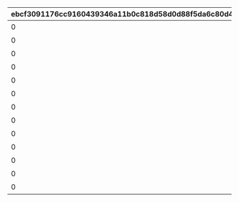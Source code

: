 |ebcf3091176cc9160439346a11b0c818d58d0d88f5da6c80d46beae846f87bf9|e68e0778ff1f9b733916608629084b2373e923491986d18521755514a0f5dadb|ac48fd1dffee17ccb1f15a6307647b0b334aded1b0b8a11a272a66785a5196a0|07e09e05702c9c1dde8053627a276841d90840aedb4a3c4c70000c57058ad24d|e82baa479c6da378518ed394c564279323233ffc2922b57bd97f352edd385f65|e2cb9320222d3e7789dde8884dfed43914354802be70c16828089c7ac9b4d87b|9ebb9b9b8b3742154d41912afd61d7da8d8fd42f323e290dbae8e4cbe87730d9|1fa505e14c22b38a8e71f2dcf6f3fae88976f3be31fc0dcb08b6630147f033cc|5495bcfba8a39bb27a728a6dfc25e27796fc30f82dcfb0d22809a5d89a7f3082|affd53e2e583f87e4ab968025c05d8183df3a276eb13fb0bd90d9f19c16e42fb|be5402cc9a2d1afeeb1276d7de4fccaf31baec8a591b2f29dc4fcb1a18dc9c10|588d2696b4075f4d2decde12e2edf5c447f0857aec8cb21da0e0ae43d31a9145|a61e996d78576b71ed24094236953bf6d9daddcb4d851701854b48a64dd075d4|cf404f9ae01f8a7c0bfee62cc0aae12010eb74de26d85eabdf7d26132166e48e|08e4383b503a10ea4c9243e697e2f772abd021c8f48d08f25825c87b574441c4|458c9744019e7ea6f34a16b147e163721d4829582bfd3a4eb62fb11b9694ab5b|6f82a4663fef25d6972a4ebfed09f668032db9f5a807ce49bc8f40748dff8969|8f82689cedf6a8a2a830fc937af55c95e9b0b0fd2d585fa8581800c9ff98d6a7|
| --- | --- | --- | --- | --- | --- | --- | --- | --- | --- | --- | --- | --- | --- | --- | --- | --- | --- |
|0|0|累計スコアを10000pt 獲得しよう|0|0|94002|0|12|100000|1|0|0|0|0|0|0|10000|0|
|0|0|累計スコアを20000pt 獲得しよう|0|0|91002|0|8|50|2|0|0|0|0|0|0|20000|0|
|0|0|累計スコアを30000pt 獲得しよう|0|0|94002|0|12|100000|3|0|0|0|0|0|0|30000|0|
|0|0|累計スコアを50000pt 獲得しよう|0|0|91002|0|8|50|4|0|0|0|0|0|0|50000|0|
|0|0|累計スコアを80000pt 獲得しよう|0|0|94002|0|12|100000|5|0|0|0|0|0|0|80000|0|
|0|0|累計スコアを100000pt 獲得しよう|0|0|94002|0|12|100000|6|0|0|0|0|0|0|100000|0|
|0|0|累計スコアを120000pt 獲得しよう|0|0|91002|0|8|100|7|0|0|0|0|0|0|120000|0|
|0|0|累計スコアを150000pt 獲得しよう|0|0|94002|0|12|200000|8|0|0|0|0|0|0|150000|0|
|0|0|累計スコアを200000pt 獲得しよう|0|0|94002|0|12|200000|9|0|0|0|0|0|0|200000|0|
|0|0|累計スコアを250000pt 獲得しよう|0|0|91002|0|8|100|10|0|0|0|0|0|0|250000|0|
|0|0|累計スコアを300000pt 獲得しよう|0|0|94002|0|12|200000|11|0|0|0|0|0|0|300000|0|
|0|0|累計スコアを350000pt 獲得しよう|0|0|94002|0|12|200000|12|0|0|0|0|0|0|350000|0|
|0|0|累計スコアを400000pt 獲得しよう|0|0|91002|0|8|100|13|0|0|0|0|0|0|400000|0|